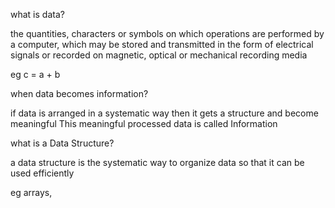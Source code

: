 what is data?

the quantities, characters or symbols on which operations are performed by a computer, which may be stored and transmitted in the form of electrical signals or recorded on magnetic, optical or mechanical recording media

eg c = a + b


when data becomes information?

if data is arranged in a systematic way then it gets a structure and become meaningful
This meaningful processed data is called Information

what is a Data Structure?

a data structure is the systematic way to organize data so that it can be used efficiently

eg arrays,
